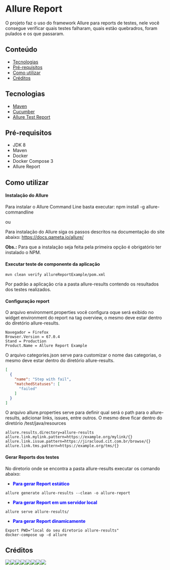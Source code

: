 Allure Report
======================

O projeto faz o uso do framework Allure para reports de testes, nele você consegue verificar quais testes falharam, quais estão quebradros, foram pulados e os que passaram.

## Conteúdo

- [Tecnologias](https://github.com/wlmFincatti/allure-report#tecnologias)
- [Pré-requisitos](https://github.com/wlmFincatti/allure-report#pr%C3%A9-requisitos)
- [Como utilizar](https://github.com/wlmFincatti/allure-report#como-utilizar)
- [Créditos](https://github.com/wlmFincatti/allure-report#cr%C3%A9ditos)


## Tecnologias
- [Maven](https://maven.apache.org/)
- [Cucumber](https://cucumber.io/)
- [Allure Test Report](http://allure.qatools.ru/)

## Pré-requisitos
- JDK 8
- Maven
- Docker
- Docker Compose 3
- Allure Report

## Como utilizar

#### Instalação do Allure

Para instalar o Allure Command Line basta executar:
npm install -g allure-commandline

ou

Para instalação do Allure siga os passos descritos na documentação do site abaixo:
https://docs.qameta.io/allure/

<strong>Obs.:</strong> Para que a instalação seja feita pela primeira opção é obrigatório ter instalado o NPM.

#### Executar teste de componente da aplicação
```shell
mvn clean verify allureReportExample/pom.xml
```
Por padrão a aplicação cria a pasta allure-results contendo os resultados dos testes realizados.

#### Configuração report

O arquivo environment.properties você configura oque será exibido no widget environment do report na tag overview, o mesmo deve estar dentro do diretório allure-results.

```yaml=
Navegador = Firefox
Browser.Version = 67.0.4
Stand = Production
Product.Name = Allure Report Example
```

O arquivo categories.json serve para customizar o nome das categorias, o mesmo deve estar dentro do diretório allure-results.

```json
[
  {
    "name": "Step with fail",
    "matchedStatuses": [
      "failed"
    ]
  }
]
```
O arquivo allure.properties serve para definir qual será o path para o allure-results, adicionar links, issues, entre outros. O mesmo deve ficar dentro do diretório /test/java/resources

```yaml=
allure.results.directory=allure-results
allure.link.mylink.pattern=https://example.org/mylink/{}
allure.link.issue.pattern=https://jiracloud.cit.com.br/browse/{}
allure.link.tms.pattern=https://example.org/tms/{}
```

#### Gerar Reports dos testes

No diretorio onde se encontra a pasta allure-results executar os comando abaixo:

- <strong style="color:blue">Para gerar Report estático</strong>
```shell
allure generate allure-results --clean -o allure-report
```

- <strong style="color:blue">Para gerar Report em um servidor local</strong>
```shell
allure serve allure-results/
```

- <strong style="color:blue">Para gerar Report dinamicamente</strong>

```shell
Export PWD="local do seu diretorio allure-results"
docker-compose up -d allure
```
## Créditos
[![](https://sourcerer.io/fame/wlmFincatti/wlmFincatti/allure-report/images/0)](https://sourcerer.io/fame/wlmFincatti/wlmFincatti/allure-report/links/0)[![](https://sourcerer.io/fame/wlmFincatti/wlmFincatti/allure-report/images/1)](https://sourcerer.io/fame/wlmFincatti/wlmFincatti/allure-report/links/1)[![](https://sourcerer.io/fame/wlmFincatti/wlmFincatti/allure-report/images/2)](https://sourcerer.io/fame/wlmFincatti/wlmFincatti/allure-report/links/2)[![](https://sourcerer.io/fame/wlmFincatti/wlmFincatti/allure-report/images/3)](https://sourcerer.io/fame/wlmFincatti/wlmFincatti/allure-report/links/3)[![](https://sourcerer.io/fame/wlmFincatti/wlmFincatti/allure-report/images/4)](https://sourcerer.io/fame/wlmFincatti/wlmFincatti/allure-report/links/4)[![](https://sourcerer.io/fame/wlmFincatti/wlmFincatti/allure-report/images/5)](https://sourcerer.io/fame/wlmFincatti/wlmFincatti/allure-report/links/5)[![](https://sourcerer.io/fame/wlmFincatti/wlmFincatti/allure-report/images/6)](https://sourcerer.io/fame/wlmFincatti/wlmFincatti/allure-report/links/6)[![](https://sourcerer.io/fame/wlmFincatti/wlmFincatti/allure-report/images/7)](https://sourcerer.io/fame/wlmFincatti/wlmFincatti/allure-report/links/7)

